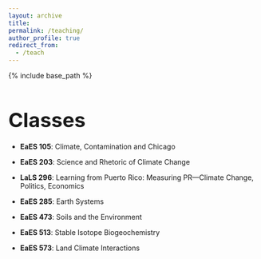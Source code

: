 ```yaml
---
layout: archive
title:
permalink: /teaching/
author_profile: true
redirect_from:
  - /teach
---
```


{% include base_path %}

<h1 style="font-size: 40px; font-weight: bold; margin-bottom: 0.5em;">Classes</h1>

* **EaES 105**: Climate, Contamination and Chicago

* **EaES 203**: Science and Rhetoric of Climate Change 

* **LaLS 296**: Learning from Puerto Rico: Measuring PR—Climate Change, Politics, Economics 

* **EaES 285**: Earth Systems

* **EaES 473**: Soils and the Environment

* **EaES 513**: Stable Isotope Biogeochemistry 

* **EaES 573**: Land Climate Interactions 

